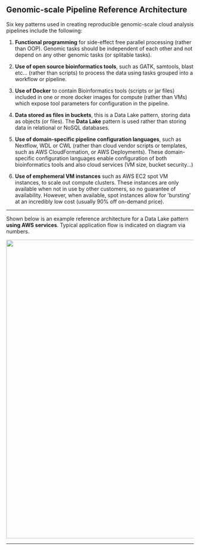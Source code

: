 ## Genomic-scale Pipeline Reference Architecture

Six key patterns used in creating reproducible genomic-scale cloud analysis pipelines include the following:

1. **Functional programming** for side-effect free parallel processing (rather than OOP). Genomic tasks should be independent of each other and not depend on any other genomic tasks (or splitable tasks).

2. **Use of open source bioinformatics tools**, such as GATK, samtools, blast etc... (rather than scripts) to process the data using tasks grouped into a workflow or pipeline.

3. **Use of Docker** to contain Bioinformatics tools (scripts or jar files) included in one or more docker images for compute (rather than VMs) which expose tool parameters for configuration in the pipeline.

4. **Data stored as files in buckets**, this is a Data Lake pattern, storing data as objects (or files). The **Data Lake** pattern is used rather than storing data in relational or NoSQL databases. 

5. **Use of domain-specific pipeline configuration languages**, such as Nextflow, WDL or CWL (rather than cloud vendor scripts or templates, such as AWS CloudFormation, or AWS Deployments). These domain-specific configuration languages enable configuration of both bioinformatics tools and also cloud services (VM size, bucket security...) 

6. **Use of emphemeral VM instances** such as AWS EC2 spot VM instances, to scale out compute clusters.  These instances are only available when not in use by other customers, so no guarantee of availability.  However, when available, spot instances allow for 'bursting' at an incredibly low cost (usually 90% off on-demand price).

----
Shown below is an example reference architecture for a Data Lake pattern **using AWS services**.  Typical application flow is indicated on diagram via numbers.
  

<img src="https://github.com/lynnlangit/aws-for-bioinformatics/blob/main/7_REF_Info/images/aws-genomics-arch.png" width=800>

---
